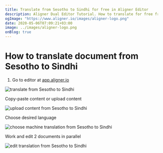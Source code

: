 ```yaml
---
title: Translate from Sesotho to Sindhi for free in Aligner Editor
description: Aligner Dual Editor Tutorial. How to translate for free from Sesotho to Sindhi. Aligner is multilingual document management platform. 
ogImage: "https://www.aligner.io/images/aligner-logo.png"
date: 2020-05-06T07:09:21+03:00
image: ../images/aligner-logo.png
onBlog: true
---
```


# How to translate document from Sesotho to Sindhi

1. Go to editor at [app.aligner.io](https://app.aligner.io "Aligner App web page")

![translate from Sesotho to Sindhi](../aligner-blank-editor.png "translate from Sesotho to Sindhi")

Copy-paste content or upload content

![upload content from Sesotho to Sindhi](../aligner-uploaded-document.png "upload content from Sesotho to Sindhi")

Choose desired language

![choose machine translation from Sesotho to Sindhi](../aligner-language-dropdown.png "choose machine translation from Sesotho to Sindhi")

Work and edit 2 documents in parallel

![edit translation from Sesotho to Sindhi](../aligner-double-sitded-editor.png "edit translation from Sesotho to Sindhi")

